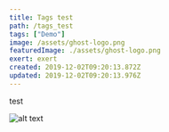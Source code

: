 ```yaml
---
title: Tags test
path: /tags_test
tags: ["Demo"]
image: /assets/ghost-logo.png
featuredImage: ./assets/ghost-logo.png
exert: exert
created: 2019-12-02T09:20:13.872Z
updated: 2019-12-02T09:20:13.976Z
---
```

test

![alt text](/assets/ghost-logo.png "title")
